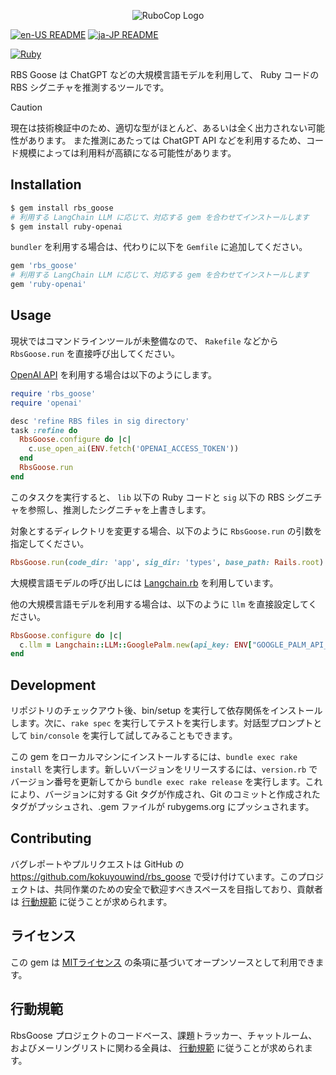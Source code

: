 <p align="center">
  <img src="https://raw.githubusercontent.com/kokuyouwind/rbs_goose/main/assets/logo.svg" alt="RuboCop Logo"/>
</p>

[![en-US README](https://img.shields.io/badge/Multilingual_README-en--US-blue.svg)](/README.md)
[![ja-JP README](https://img.shields.io/badge/Multilingual_README-ja--JP-orangered.svg)](/README-ja.md)

[![Ruby](https://github.com/kokuyouwind/rbs_goose/actions/workflows/main.yml/badge.svg)](https://github.com/kokuyouwind/rbs_goose/actions/workflows/main.yml)

RBS Goose は ChatGPT などの大規模言語モデルを利用して、 Ruby コードの RBS シグニチャを推測するツールです。

> [!CAUTION]
> 現在は技術検証中のため、適切な型がほとんど、あるいは全く出力されない可能性があります。
> また推測にあたっては ChatGPT API などを利用するため、コード規模によっては利用料が高額になる可能性があります。

## Installation

```bash
$ gem install rbs_goose
# 利用する LangChain LLM に応じて、対応する gem を合わせてインストールします
$ gem install ruby-openai
```

`bundler` を利用する場合は、代わりに以下を `Gemfile` に追加してください。

```ruby
gem 'rbs_goose'
# 利用する LangChain LLM に応じて、対応する gem を合わせてインストールします
gem 'ruby-openai'
```

## Usage

現状ではコマンドラインツールが未整備なので、 `Rakefile` などから `RbsGoose.run` を直接呼び出してください。

[OpenAI API](https://openai.com/blog/openai-api) を利用する場合は以下のようにします。

```ruby
require 'rbs_goose'
require 'openai'

desc 'refine RBS files in sig directory'
task :refine do
  RbsGoose.configure do |c|
    c.use_open_ai(ENV.fetch('OPENAI_ACCESS_TOKEN'))
  end
  RbsGoose.run
end
```

このタスクを実行すると、 `lib` 以下の Ruby コードと `sig` 以下の RBS シグニチャを参照し、推測したシグニチャを上書きします。

対象とするディレクトリを変更する場合、以下のように `RbsGoose.run` の引数を指定してください。

```ruby
RbsGoose.run(code_dir: 'app', sig_dir: 'types', base_path: Rails.root)
```

大規模言語モデルの呼び出しには [Langchain.rb](https://github.com/andreibondarev/langchainrb) を利用しています。

他の大規模言語モデルを利用する場合は、以下のように `llm` を直接設定してください。

```ruby
RbsGoose.configure do |c|
  c.llm = Langchain::LLM::GooglePalm.new(api_key: ENV["GOOGLE_PALM_API_KEY"])
end
```

## Development

リポジトリのチェックアウト後、bin/setup を実行して依存関係をインストールします。次に、`rake spec` を実行してテストを実行します。対話型プロンプトとして `bin/console` を実行して試してみることもできます。

この gem をローカルマシンにインストールするには、`bundle exec rake install` を実行します。新しいバージョンをリリースするには、`version.rb` でバージョン番号を更新してから `bundle exec rake release` を実行します。これにより、バージョンに対する Git タグが作成され、Git のコミットと作成されたタグがプッシュされ、.gem ファイルが rubygems.org にプッシュされます。

## Contributing

バグレポートやプルリクエストは GitHub の https://github.com/kokuyouwind/rbs_goose で受け付けています。このプロジェクトは、共同作業のための安全で歓迎すべきスペースを目指しており、貢献者は [行動規範](/CODE_OF_CONDUCT.md) に従うことが求められます。

## ライセンス

この gem は [MITライセンス](https://opensource.org/licenses/MIT) の条項に基づいてオープンソースとして利用できます。

## 行動規範

RbsGoose プロジェクトのコードベース、課題トラッカー、チャットルーム、およびメーリングリストに関わる全員は、 [行動規範](/CODE_OF_CONDUCT.md) に従うことが求められます。
